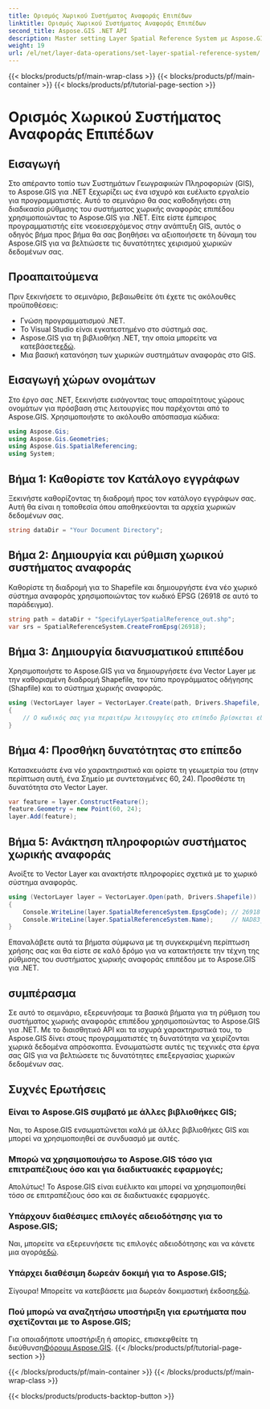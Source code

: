 ```yaml
---
title: Ορισμός Χωρικού Συστήματος Αναφοράς Επιπέδων
linktitle: Ορισμός Χωρικού Συστήματος Αναφοράς Επιπέδων
second_title: Aspose.GIS .NET API
description: Master setting Layer Spatial Reference System με Aspose.GIS για .NET. Αναβαθμίστε τα έργα σας GIS με αυτό το βήμα προς βήμα σεμινάριο.
weight: 19
url: /el/net/layer-data-operations/set-layer-spatial-reference-system/
---
```


{{< blocks/products/pf/main-wrap-class >}}
{{< blocks/products/pf/main-container >}}
{{< blocks/products/pf/tutorial-page-section >}}

# Ορισμός Χωρικού Συστήματος Αναφοράς Επιπέδων

## Εισαγωγή
Στο απέραντο τοπίο των Συστημάτων Γεωγραφικών Πληροφοριών (GIS), το Aspose.GIS για .NET ξεχωρίζει ως ένα ισχυρό και ευέλικτο εργαλείο για προγραμματιστές. Αυτό το σεμινάριο θα σας καθοδηγήσει στη διαδικασία ρύθμισης του συστήματος χωρικής αναφοράς επιπέδου χρησιμοποιώντας το Aspose.GIS για .NET. Είτε είστε έμπειρος προγραμματιστής είτε νεοεισερχόμενος στην ανάπτυξη GIS, αυτός ο οδηγός βήμα προς βήμα θα σας βοηθήσει να αξιοποιήσετε τη δύναμη του Aspose.GIS για να βελτιώσετε τις δυνατότητες χειρισμού χωρικών δεδομένων σας.
## Προαπαιτούμενα
Πριν ξεκινήσετε το σεμινάριο, βεβαιωθείτε ότι έχετε τις ακόλουθες προϋποθέσεις:
- Γνώση προγραμματισμού .NET.
- Το Visual Studio είναι εγκατεστημένο στο σύστημά σας.
-  Aspose.GIS για τη βιβλιοθήκη .NET, την οποία μπορείτε να κατεβάσετε[εδώ](https://releases.aspose.com/gis/net/).
- Μια βασική κατανόηση των χωρικών συστημάτων αναφοράς στο GIS.
## Εισαγωγή χώρων ονομάτων
Στο έργο σας .NET, ξεκινήστε εισάγοντας τους απαραίτητους χώρους ονομάτων για πρόσβαση στις λειτουργίες που παρέχονται από το Aspose.GIS. Χρησιμοποιήστε το ακόλουθο απόσπασμα κώδικα:
```csharp
using Aspose.Gis;
using Aspose.Gis.Geometries;
using Aspose.Gis.SpatialReferencing;
using System;
```
## Βήμα 1: Καθορίστε τον Κατάλογο εγγράφων
Ξεκινήστε καθορίζοντας τη διαδρομή προς τον κατάλογο εγγράφων σας. Αυτή θα είναι η τοποθεσία όπου αποθηκεύονται τα αρχεία χωρικών δεδομένων σας.
```csharp
string dataDir = "Your Document Directory";
```
## Βήμα 2: Δημιουργία και ρύθμιση χωρικού συστήματος αναφοράς
Καθορίστε τη διαδρομή για το Shapefile και δημιουργήστε ένα νέο χωρικό σύστημα αναφοράς χρησιμοποιώντας τον κωδικό EPSG (26918 σε αυτό το παράδειγμα).
```csharp
string path = dataDir + "SpecifyLayerSpatialReference_out.shp";
var srs = SpatialReferenceSystem.CreateFromEpsg(26918);
```
## Βήμα 3: Δημιουργία διανυσματικού επιπέδου
Χρησιμοποιήστε το Aspose.GIS για να δημιουργήσετε ένα Vector Layer με την καθορισμένη διαδρομή Shapefile, τον τύπο προγράμματος οδήγησης (Shapfile) και το σύστημα χωρικής αναφοράς.
```csharp
using (VectorLayer layer = VectorLayer.Create(path, Drivers.Shapefile, srs))
{
    // Ο κωδικός σας για περαιτέρω λειτουργίες στο επίπεδο βρίσκεται εδώ
}
```
## Βήμα 4: Προσθήκη δυνατότητας στο επίπεδο
Κατασκευάστε ένα νέο χαρακτηριστικό και ορίστε τη γεωμετρία του (στην περίπτωση αυτή, ένα Σημείο με συντεταγμένες 60, 24). Προσθέστε τη δυνατότητα στο Vector Layer.
```csharp
var feature = layer.ConstructFeature();
feature.Geometry = new Point(60, 24);
layer.Add(feature);
```
## Βήμα 5: Ανάκτηση πληροφοριών συστήματος χωρικής αναφοράς
Ανοίξτε το Vector Layer και ανακτήστε πληροφορίες σχετικά με το χωρικό σύστημα αναφοράς.
```csharp
using (VectorLayer layer = VectorLayer.Open(path, Drivers.Shapefile))
{
    Console.WriteLine(layer.SpatialReferenceSystem.EpsgCode); // 26918
    Console.WriteLine(layer.SpatialReferenceSystem.Name);     // NAD83_UTM_zone_18N
}
```
Επαναλάβετε αυτά τα βήματα σύμφωνα με τη συγκεκριμένη περίπτωση χρήσης σας και θα είστε σε καλό δρόμο για να κατακτήσετε την τέχνη της ρύθμισης του συστήματος χωρικής αναφοράς επιπέδου με το Aspose.GIS για .NET.
## συμπέρασμα
Σε αυτό το σεμινάριο, εξερευνήσαμε τα βασικά βήματα για τη ρύθμιση του συστήματος χωρικής αναφοράς επιπέδου χρησιμοποιώντας το Aspose.GIS για .NET. Με το διαισθητικό API και τα ισχυρά χαρακτηριστικά του, το Aspose.GIS δίνει στους προγραμματιστές τη δυνατότητα να χειρίζονται χωρικά δεδομένα απρόσκοπτα. Ενσωματώστε αυτές τις τεχνικές στα έργα σας GIS για να βελτιώσετε τις δυνατότητες επεξεργασίας χωρικών δεδομένων σας.
## Συχνές Ερωτήσεις
### Είναι το Aspose.GIS συμβατό με άλλες βιβλιοθήκες GIS;
Ναι, το Aspose.GIS ενσωματώνεται καλά με άλλες βιβλιοθήκες GIS και μπορεί να χρησιμοποιηθεί σε συνδυασμό με αυτές.
### Μπορώ να χρησιμοποιήσω το Aspose.GIS τόσο για επιτραπέζιους όσο και για διαδικτυακές εφαρμογές;
Απολύτως! Το Aspose.GIS είναι ευέλικτο και μπορεί να χρησιμοποιηθεί τόσο σε επιτραπέζιους όσο και σε διαδικτυακές εφαρμογές.
### Υπάρχουν διαθέσιμες επιλογές αδειοδότησης για το Aspose.GIS;
 Ναι, μπορείτε να εξερευνήσετε τις επιλογές αδειοδότησης και να κάνετε μια αγορά[εδώ](https://purchase.aspose.com/buy).
### Υπάρχει διαθέσιμη δωρεάν δοκιμή για το Aspose.GIS;
 Σίγουρα! Μπορείτε να κατεβάσετε μια δωρεάν δοκιμαστική έκδοση[εδώ](https://releases.aspose.com/).
### Πού μπορώ να αναζητήσω υποστήριξη για ερωτήματα που σχετίζονται με το Aspose.GIS;
 Για οποιαδήποτε υποστήριξη ή απορίες, επισκεφθείτε τη διεύθυνση[Φόρουμ Aspose.GIS](https://forum.aspose.com/c/gis/33).
{{< /blocks/products/pf/tutorial-page-section >}}

{{< /blocks/products/pf/main-container >}}
{{< /blocks/products/pf/main-wrap-class >}}

{{< blocks/products/products-backtop-button >}}
